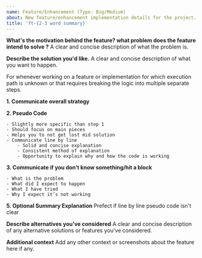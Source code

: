 ```yaml
---
name: Feature/Enhancement (Type: Big/Medium)
about: New feature/enhancement implementation details for the project.
title: 'ft-{2-3 word summary}'
---
```


**What's the motivation behind the feature? what problem does the feature intend to solve ?**
A clear and concise description of what the problem is.

**Describe the solution you'd like.**
A clear and concise description of what you want to happen.

For whenever working on a feature or implementation for which execution path is unknown or that requires breaking the logic into multiple separate steps.

**1. Communicate overall strategy**

<!-- High level overview of your strategy -->

**2. Pseudo Code**

    - Slightly more specific than step 1
    - Should focus on main pieces
    - Helps you to not get lost mid solution
    - Communicate line by line
        - Solid and concise explanation
        - Consistent method of explanation
        - Opportunity to explain why and how the code is working

**3. Communicate if you don’t know something/hit a block**

    - What is the problem
    - What did I expect to happen
    - What I have tried
    - Why I expect it’s not working

**5. Optional Summary Explanation**
Prefect if line by line pseudo code isn't clear

**Describe alternatives you've considered**
A clear and concise description of any alternative solutions or features you've considered.

**Additional context**
Add any other context or screenshots about the feature here if any.
